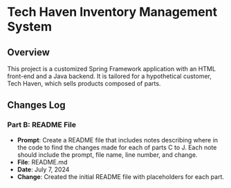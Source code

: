 # Tech Haven Inventory Management System

## Overview
This project is a customized Spring Framework application with an HTML front-end and a Java backend. It is tailored for a hypothetical customer, Tech Haven, which sells products composed of parts.

## Changes Log

### Part B: README File
- **Prompt**: Create a README file that includes notes describing where in the code to find the changes made for each of parts C to J. Each note should include the prompt, file name, line number, and change.
- **File**: README.md
- **Date**: July 7, 2024
- **Change**: Created the initial README file with placeholders for each part.